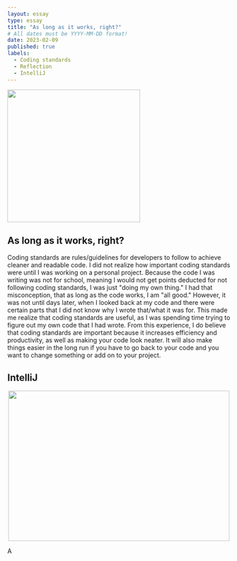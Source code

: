 ```yaml
---
layout: essay
type: essay
title: "As long as it works, right?"
# All dates must be YYYY-MM-DD format!
date: 2023-02-09
published: true
labels:
  - Coding standards
  - Reflection
  - IntelliJ
---
```


<img width="300px" class="rounded float-start pe-4" src="https://www.irishharnessracing.com/wp-content/uploads/2019/03/rules.jpg">

## As long as it works, right?


Coding standards are rules/guidelines for developers to follow to achieve cleaner and readable code. I did not realize how important coding standards were until I was working on a personal project. Because the code I was writing was not for school, meaning I would not get points deducted for not following coding standards, I was just "doing my own thing." I had that misconception, that as long as the code works, I am "all good." However, it was not until days later, when I looked back at my code and there were certain parts that I did not know why I wrote that/what it was for. This made me realize that coding standards are useful, as I was spending time trying to figure out my own code that I had wrote. From this experience, I do believe that coding standards are important because it increases efficiency and productivity, as well as making your code look neater. It will also make things easier in the long run if you have to go back to your code and you want to change something or add on to your project. 


## IntelliJ

<p align="center">
<img src="https://encrypted-tbn0.gstatic.com/images?q=tbn:ANd9GcQak-N8W03mK25slV1lwM80i0y1obRPPJOaLA&usqp=CAU" width="500" height="340">
</p>

A






